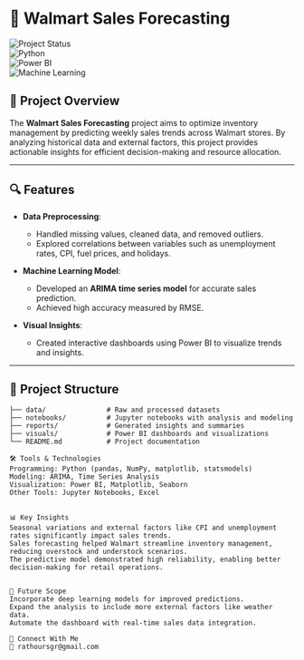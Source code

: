 # 🛒 Walmart Sales Forecasting  

![Project Status](https://img.shields.io/badge/Status-Completed-brightgreen)  
![Python](https://img.shields.io/badge/Python-3.x-blue?logo=python)  
![Power BI](https://img.shields.io/badge/Power%20BI-Data%20Visualization-yellow?logo=power-bi)  
![Machine Learning](https://img.shields.io/badge/Machine%20Learning-Powered-red?logo=scikit-learn)  

## 📌 Project Overview  
The **Walmart Sales Forecasting** project aims to optimize inventory management by predicting weekly sales trends across Walmart stores. By analyzing historical data and external factors, this project provides actionable insights for efficient decision-making and resource allocation.  

---

## 🔍 Features  
- **Data Preprocessing**:  
  - Handled missing values, cleaned data, and removed outliers.  
  - Explored correlations between variables such as unemployment rates, CPI, fuel prices, and holidays.  

- **Machine Learning Model**:  
  - Developed an **ARIMA time series model** for accurate sales prediction.  
  - Achieved high accuracy measured by RMSE.  

- **Visual Insights**:  
  - Created interactive dashboards using Power BI to visualize trends and insights.  

---

## 📁 Project Structure  
```plaintext
├── data/               # Raw and processed datasets  
├── notebooks/          # Jupyter notebooks with analysis and modeling  
├── reports/            # Generated insights and summaries  
├── visuals/            # Power BI dashboards and visualizations  
└── README.md           # Project documentation

🛠️ Tools & Technologies
Programming: Python (pandas, NumPy, matplotlib, statsmodels)
Modeling: ARIMA, Time Series Analysis
Visualization: Power BI, Matplotlib, Seaborn
Other Tools: Jupyter Notebooks, Excel


📊 Key Insights
Seasonal variations and external factors like CPI and unemployment rates significantly impact sales trends.
Sales forecasting helped Walmart streamline inventory management, reducing overstock and understock scenarios.
The predictive model demonstrated high reliability, enabling better decision-making for retail operations.


🌟 Future Scope
Incorporate deep learning models for improved predictions.
Expand the analysis to include more external factors like weather data.
Automate the dashboard with real-time sales data integration.

🤝 Connect With Me
📧 rathoursgr@gmail.com

